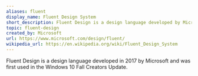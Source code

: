 ```yaml
---
aliases: fluent
display_name: Fluent Design System
short_description: Fluent Design is a design language developed by Microsoft.
topic: fluent-design
created_by: Microsoft
url: https://www.microsoft.com/design/fluent/
wikipedia_url: https://en.wikipedia.org/wiki/Fluent_Design_System
---
```

Fluent Design is a design language developed in 2017 by Microsoft and was first used in the Windows 10 Fall Creators Update.
